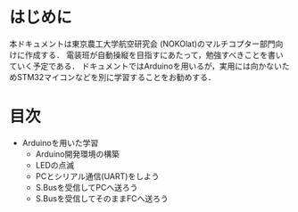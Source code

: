 # はじめに
本ドキュメントは東京農工大学航空研究会 (NOKOlat)のマルチコプター部門向けに作成する．
電装班が自動操縦を目指すにあたって，勉強すべきことを書いていく予定である．
ドキュメントではArduinoを用いるが，実用には向かないためSTM32マイコンなどを別に学習することをお勧めする．

# 目次
- Arduinoを用いた学習
    - Arduino開発環境の構築
    - LEDの点滅
    - PCとシリアル通信(UART)をしよう
    - S.Busを受信してPCへ送ろう
    - S.Busを受信してそのままFCへ送ろう